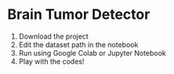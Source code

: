 # Brain Tumor Detector

1. Download the project
2. Edit the dataset path in the notebook
3. Run using Google Colab or Jupyter Notebook
4. Play with the codes!
